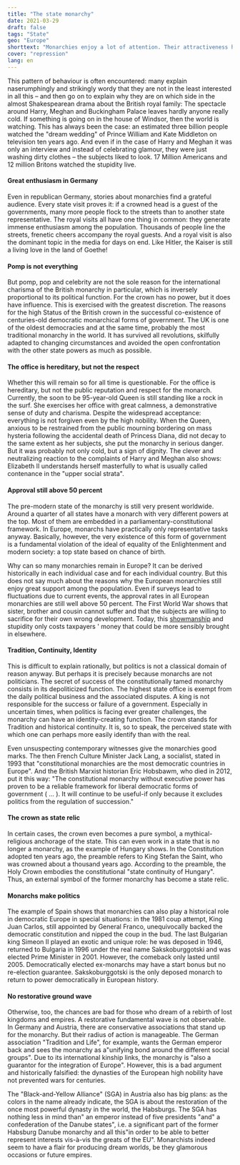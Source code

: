 ```yaml
---
title: "The state monarchy"
date: 2021-03-29
draft: false
tags: "State"
geo: "Europe"
shorttext: "Monarchies enjoy a lot of attention. Their attractiveness has deeper causes than mere stories about glamor and scandals."
cover: "repression"
lang: en
---
```


This pattern of behaviour is often encountered: many explain naserumphingly and strikingly wordy that they are not in the least interested in all this – and then go on to explain why they are on which side in the almost Shakespearean drama about the British royal family: The spectacle around Harry, Meghan and Buckingham Palace leaves hardly anyone really cold. If something is going on in the house of Windsor, then the world is watching. This has always been the case: an estimated three billion people watched the "dream wedding" of Prince William and Kate Middleton on television ten years ago. And even if in the case of Harry and Meghan it was only an interview and instead of celebrating glamour, they were just washing dirty clothes – the subjects liked to look. 17 Million Americans and 12 million Britons watched the stupidity live.

#### Great enthusiasm in Germany

Even in republican Germany, stories about monarchies find a grateful audience. Every state visit proves it: if a crowned head is a guest of the governments, many more people flock to the streets than to another state representative. The royal visits all have one thing in common: they generate immense enthusiasm among the population. Thousands of people line the streets, frenetic cheers accompany the royal guests. And a royal visit is also the dominant topic in the media for days on end. Like Hitler, the Kaiser is still a living love in the land of Goethe!

#### Pomp is not everything

But pomp, pop and celebrity are not the sole reason for the international charisma of the British monarchy in particular, which is inversely proportional to its political function. For the crown has no power, but it does have influence. This is exercised with the greatest discretion. The reasons for the high Status of the British crown in the successful co-existence of centuries-old democratic monarchical forms of government. The UK is one of the oldest democracies and at the same time, probably the most traditional monarchy in the world. It has survived all revolutions, skilfully adapted to changing circumstances and avoided the open confrontation with the other state powers as much as possible.

#### The office is hereditary, but not the respect

Whether this will remain so for all time is questionable. For the office is hereditary, but not the public reputation and respect for the monarch. Currently, the soon to be 95-year-old Queen is still standing like a rock in the surf. She exercises her office with great calmness, a demonstrative sense of duty and charisma. Despite the widespread acceptance: everything is not forgiven even by the high nobility. When the Queen, anxious to be restrained from the public mourning bordering on mass hysteria following the accidental death of Princess Diana, did not decay to the same extent as her subjects, she put the monarchy in serious danger. But it was probably not only cold, but a sign of dignity. The clever and neutralizing reaction to the complaints of Harry and Meghan also shows: Elizabeth II understands herself masterfully to what is usually called contenance in the "upper social strata".

#### Approval still above 50 percent

The pre-modern state of the monarchy is still very present worldwide. Around a quarter of all states have a monarch with very different powers at the top. Most of them are embedded in a parliamentary-constitutional framework. In Europe, monarchs have practically only representative tasks anyway. Basically, however, the very existence of this form of government is a fundamental violation of the ideal of equality of the Enlightenment and modern society: a top state based on chance of birth.

Why can so many monarchies remain in Europe? It can be derived historically in each individual case and for each individual country. But this does not say much about the reasons why the European monarchies still enjoy great support among the population. Even if surveys lead to fluctuations due to current events, the approval rates in all European monarchies are still well above 50 percent. The First World War shows that sister, brother and cousin cannot suffer and that the subjects are willing to sacrifice for their own wrong development. Today, this [showmanship](https://www.srf.ch/play/tv/glanz--gloria/video/wieviel-kosten-die-monarchen-europas?urn=urn:srf:video:785b0b46-5b20-41ca-a0a7-be995dd115d5 "Wieviel kosten die Monarchen Europas?") and stupidity only costs taxpayers ' money that could be more sensibly brought in elsewhere.

#### Tradition, Continuity, Identity

This is difficult to explain rationally, but politics is not a classical domain of reason anyway. But perhaps it is precisely because monarchs are not politicians. The secret of success of the constitutionally tamed monarchy consists in its depoliticized function. The highest state office is exempt from the daily political business and the associated disputes. A king is not responsible for the success or failure of a government. Especially in uncertain times, when politics is facing ever greater challenges, the monarchy can have an identity-creating function. The crown stands for Tradition and historical continuity. It is, so to speak, the perceived state with which one can perhaps more easily identify than with the real.

Even unsuspecting contemporary witnesses give the monarchies good marks. The then French Culture Minister Jack Lang, a socialist, stated in 1993 that "constitutional monarchies are the most democratic countries in Europe". And the British Marxist historian Eric Hobsbawm, who died in 2012, put it this way: "The constitutional monarchy without executive power has proven to be a reliable framework for liberal democratic forms of government ( ... ). It will continue to be useful-if only because it excludes politics from the regulation of succession."

#### The crown as state relic

In certain cases, the crown even becomes a pure symbol, a mythical-religious anchorage of the state. This can even work in a state that is no longer a monarchy, as the example of Hungary shows. In the Constitution adopted ten years ago, the preamble refers to King Stefan the Saint, who was crowned about a thousand years ago. According to the preamble, the Holy Crown embodies the constitutional "state continuity of Hungary". Thus, an external symbol of the former monarchy has become a state relic.

#### Monarchs make politics

The example of Spain shows that monarchies can also play a historical role in democratic Europe in special situations: in the 1981 coup attempt, King Juan Carlos, still appointed by General Franco, unequivocally backed the democratic constitution and nipped the coup in the bud. The last Bulgarian king Simeon II played an exotic and unique role: he was deposed in 1946, returned to Bulgaria in 1996 under the real name Sakskoburggotski and was elected Prime Minister in 2001. However, the comeback only lasted until 2005. Democratically elected ex-monarchs may have a start bonus but no re-election guarantee. Sakskoburggotski is the only deposed monarch to return to power democratically in European history.

#### No restorative ground wave

Otherwise, too, the chances are bad for those who dream of a rebirth of lost kingdoms and empires. A restorative fundamental wave is not observable. In Germany and Austria, there are conservative associations that stand up for the monarchy. But their radius of action is manageable. The German association "Tradition and Life", for example, wants the German emperor back and sees the monarchy as a"unifying bond around the different social groups". Due to its international kinship links, the monarchy is "also a guarantor for the integration of Europe". However, this is a bad argument and historically falsified: the dynasties of the European high nobility have not prevented wars for centuries.

The "Black-and-Yellow Alliance" (SGA) in Austria also has big plans: as the colors in the name already indicate, the SGA is about the restoration of the once most powerful dynasty in the world, the Habsburgs. The SGA has nothing less in mind than" an emperor instead of five presidents "and" a confederation of the Danube states", i.e. a significant part of the former Habsburg Danube monarchy and all this"in order to be able to better represent interests vis-à-vis the greats of the EU". Monarchists indeed seem to have a flair for producing dream worlds, be they glamorous occasions or future empires.
